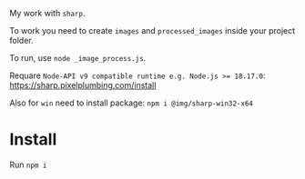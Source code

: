 My work with `sharp`.

To work you need to create `images` and `processed_images` inside your project folder.

To run, use `node _image_process.js`.

Requare `Node-API v9 compatible runtime e.g. Node.js >= 18.17.0`:
https://sharp.pixelplumbing.com/install

Also for `win` need to install package:
`npm i @img/sharp-win32-x64`

# Install

Run `npm i`